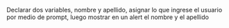 Declarar dos variables, nombre y apellido, asignar lo que ingrese el usuario por medio de prompt, 
luego mostrar en un alert el nombre y el apellido 
